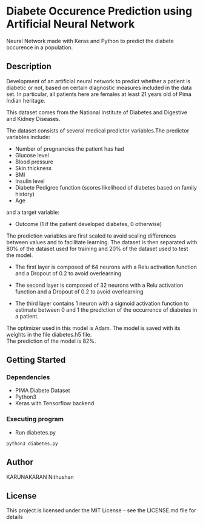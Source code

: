 #  Diabete Occurence Prediction using Artificial Neural Network 

Neural Network made with Keras and Python to predict the diabete occurence in a population.



## Description


Development of an artificial neural network to predict whether a patient is diabetic or not, based on certain diagnostic measures included in the data set.  In particular, all patients here are females at least 21 years old of Pima Indian heritage.  

This dataset comes from the National Institute of Diabetes and Digestive and Kidney Diseases.

The dataset consists of several medical predictor variables.The predictor variables include:

* Number of pregnancies the patient has had
* Glucose level
* Blood pressure
* Skin thickness
* BMI
* Insulin level
* Diabete Pedigree function (scores likelihood of diabetes based on family history)
* Age

and a target variable:
* Outcome (1 if the patient developed diabetes, 0 otherwise)  


The prediction variables are first scaled to avoid scaling differences between values and to facilitate learning.
The dataset is then separated with 80% of the dataset used for training and 20% of the dataset used to test the model.  


* The first layer is composed of 64 neurons with a Relu activation function and a Dropout of 0.2 to avoid overlearning  


* The second layer is composed of 32 neurons with a Relu activation function and a Dropout of 0.2 to avoid overlearning  

* The third layer contains 1 neuron with a sigmoid activation function to estimate between 0 and 1 the prediction of the occurrence of diabetes in a patient. 


The optimizer used in this model is Adam.
The model is saved with its weights in the file diabetes.h5 file.  
The prediction of the model is 82%.

## Getting Started

### Dependencies

* PIMA Diabete Dataset
* Python3
* Keras with Tensorflow backend


### Executing program

* Run diabetes.py
```
python3 diabetes.py
```


## Author

KARUNAKARAN Nithushan

## License

This project is licensed under the MIT License - see the LICENSE.md file for details

